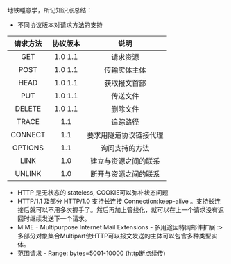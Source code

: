 地铁睡意学，所记知识点总结：

- 不同协议版本对请求方法的支持

|请求方法|协议版本 |说明 |
|:------:|:-------:|:---:|
|GET     |1.0   1.1|请求资源|
|POST    |1.0   1.1|传输实体主体|
|HEAD    |1.0   1.1|获取报文首部|
|PUT     |1.0   1.1|传送文件|
|DELETE  |1.0   1.1|删除文件|
|TRACE   |1.1      |追踪路径|
|CONNECT |1.1      |要求用隧道协议链接代理|
|OPTIONS |1.1      |询问支持的方法|
|LINK    |1.0      |建立与资源之间的联系|
|UNLINK  |1.0      |断开与资源之间的联系|

- HTTP 是无状态的 stateless, COOKIE可以弥补状态问题
- HTTP/1.1 及部分 HTTP/1.0 支持长连接 Connection:keep-alive 。支持长连接后就可以不用多次握手了。然后再加上管线化，就可以在上一个请求没有返回时继续发送下一个请求。
- MIME - Multipurpose Internet Mail Extensions - 多用途因特网邮件扩展 :> 多部分对象集合Multipart使HTTP可以报文发送的主体可以包含多种类型实体。
- 范围请求 - Range: bytes=5001-10000 (http断点续传)
